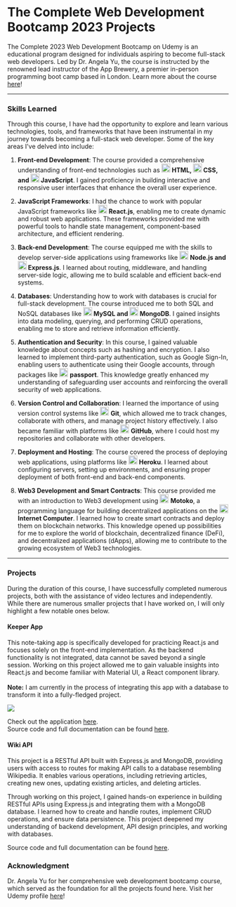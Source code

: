 # The Complete Web Development Bootcamp 2023 Projects

The Complete 2023 Web Development Bootcamp on Udemy is an educational program designed for individuals aspiring to become full-stack web developers. 
Led by Dr. Angela Yu, the course is instructed by the renowned lead instructor of the App Brewery, a premier in-person programming boot camp based in London. Learn more about the course [here](https://appbrewery.com/)!

---

### Skills Learned

Through this course, I have had the opportunity to explore and learn various technologies, tools, and frameworks that have been instrumental in my journey towards becoming a full-stack web developer. 
Some of the key areas I've delved into include:

1. **Front-end Development**: The course provided a comprehensive understanding of front-end technologies such as **<img height=20px src="https://user-images.githubusercontent.com/25181517/192158954-f88b5814-d510-4564-b285-dff7d6400dad.png"> HTML, <img height=20px src="https://user-images.githubusercontent.com/25181517/183898674-75a4a1b1-f960-4ea9-abcb-637170a00a75.png"> CSS, and <img height=20px src="https://user-images.githubusercontent.com/25181517/117447155-6a868a00-af3d-11eb-9cfe-245df15c9f3f.png"> JavaScript**. I gained proficiency in building interactive and responsive user interfaces that enhance the overall user experience.

2. **JavaScript Frameworks**: I had the chance to work with popular JavaScript frameworks like <img height=20px src="https://user-images.githubusercontent.com/25181517/183897015-94a058a6-b86e-4e42-a37f-bf92061753e5.png"> **React.js**, enabling me to create dynamic and robust web applications. These frameworks provided me with powerful tools to handle state management, component-based architecture, and efficient rendering.

3. **Back-end Development**: The course equipped me with the skills to develop server-side applications using frameworks like <img height=20px src="https://user-images.githubusercontent.com/25181517/183568594-85e280a7-0d7e-4d1a-9028-c8c2209e073c.png"> **Node.js and <img height=20px src="https://user-images.githubusercontent.com/25181517/183859966-a3462d8d-1bc7-4880-b353-e2cbed900ed6.png"> Express.js**. I learned about routing, middleware, and handling server-side logic, allowing me to build scalable and efficient back-end systems.

4. **Databases**: Understanding how to work with databases is crucial for full-stack development. The course introduced me to both SQL and NoSQL databases like **<img height=20px src="https://user-images.githubusercontent.com/25181517/183896128-ec99105a-ec1a-4d85-b08b-1aa1620b2046.png"> MySQL and <img height=20px src="https://user-images.githubusercontent.com/25181517/182884177-d48a8579-2cd0-447a-b9a6-ffc7cb02560e.png"> MongoDB**. I gained insights into data modeling, querying, and performing CRUD operations, enabling me to store and retrieve information efficiently.

5. **Authentication and Security**: In this course, I gained valuable knowledge about concepts such as hashing and encryption. 
I also learned to implement third-party authentication, such as Google Sign-In, enabling users to authenticate using their Google accounts, through packages like <img height=20px src="https://drive.google.com/uc?export=view&id=1chwCCIynsV5RBBqopV0dcCd5Hrr8OOdJ"> **passport**. This knowledge greatly enhanced my understanding of safeguarding user accounts and reinforcing the overall security of web applications.

6. **Version Control and Collaboration**: I learned the importance of using version control systems like <img height=20px src="https://user-images.githubusercontent.com/25181517/192108372-f71d70ac-7ae6-4c0d-8395-51d8870c2ef0.png"> **Git**, which allowed me to track changes, collaborate with others, and manage project history effectively. I also became familiar with platforms like <img height=20px src="https://user-images.githubusercontent.com/25181517/192108374-8da61ba1-99ec-41d7-80b8-fb2f7c0a4948.png"> **GitHub**, where I could host my repositories and collaborate with other developers.

7. **Deployment and Hosting**: The course covered the process of deploying web applications, using platforms like <img height=20px src="https://drive.google.com/uc?export=view&id=13bHHHELckI5LdLreUikZ6gwhSjvTD4n6"> **Heroku**. I learned about configuring servers, setting up environments, and ensuring proper deployment of both front-end and back-end components.

8. **Web3 Development and Smart Contracts**: This course provided me with an introduction to Web3 development using <img height=20px src="https://drive.google.com/uc?export=view&id=1-3nJm3VWq0r2_ao4Zsg2IpKORwpWUBZD"> **Motoko**, a programming language for building decentralized applications on the <img height=20px src="https://drive.google.com/uc?export=view&id=12c2q2w6-EXkcrNpPVeqzYX2kTT7wmslL"> **Internet Computer**. I learned how to create smart contracts and deploy them on blockchain networks. This knowledge opened up possibilities for me to explore the world of blockchain, decentralized finance (DeFi), and decentralized applications (dApps), allowing me to contribute to the growing ecosystem of Web3 technologies.

---

### Projects

During the duration of this course, I have successfully completed numerous projects, both with the assistance of video lectures and independently. While there are numerous smaller projects that I have worked on, I will only highlight a few notable ones below.

#### Keeper App
This note-taking app is specifically developed for practicing React.js and focuses solely on the front-end implementation. As the backend functionality is not integrated, data cannot be saved beyond a single session. 
Working on this project allowed me to gain valuable insights into React.js and become familiar with Material UI, a React component library. <br /> <br />
**Note:** I am currently in the process of integrating this app with a database to transform it into a fully-fledged project.

<img src="https://drive.google.com/uc?export=view&id=1j4easVBbDG5uDlmGsnjhmamGv3z_kcz4"> 

Check out the application [here](https://tristantanjh.github.io/KeeperApp/).    
Source code and full documentation can be found [here](https://github.com/tristantanjh/KeeperApp).   

#### Wiki API
This project is a RESTful API built with Express.js and MongoDB, providing users with access to routes for making API calls to a database resembling Wikipedia. It enables various operations, including retrieving articles, creating new ones, updating existing articles, and deleting articles.

Through working on this project, I gained hands-on experience in building RESTful APIs using Express.js and integrating them with a MongoDB database. I learned how to create and handle routes, implement CRUD operations, and ensure data persistence. This project deepened my understanding of backend development, API design principles, and working with databases.

Source code and full documentation can be found [here](https://github.com/tristantanjh/Wiki-API).   

### Acknowledgment
Dr. Angela Yu for her comprehensive web development bootcamp course, which served as the foundation for all the projects found here. Visit her Udemy profile [here](https://www.udemy.com/user/4b4368a3-b5c8-4529-aa65-2056ec31f37e/)!
